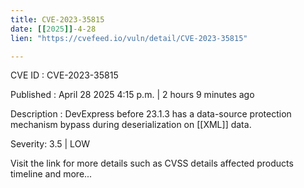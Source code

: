 ```yaml
---
title: CVE-2023-35815
date: [[2025]]-4-28
lien: "https://cvefeed.io/vuln/detail/CVE-2023-35815"

---
```


CVE ID : CVE-2023-35815

Published :  April 28
2025
4:15 p.m. | 2 hours
9 minutes ago

Description : DevExpress before 23.1.3 has a data-source protection mechanism bypass during deserialization on [[XML]] data.

Severity: 3.5 | LOW

Visit the link for more details
such as CVSS details
affected products
timeline
and more...
